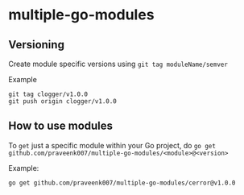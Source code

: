 # multiple-go-modules

## Versioning

Create module specific versions using `git tag moduleName/semver`

Example
```
git tag clogger/v1.0.0
git push origin clogger/v1.0.0
```

## How to use modules
To `get` just a specific module within your Go project, do `go get github.com/praveenk007/multiple-go-modules/<module>@<version>`

Example:
```
go get github.com/praveenk007/multiple-go-modules/cerror@v1.0.0
```
